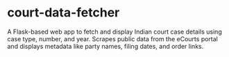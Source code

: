 # court-data-fetcher
A Flask-based web app to fetch and display Indian court case details using case type, number, and year. Scrapes public data from the eCourts portal and displays metadata like party names, filing dates, and order links.
